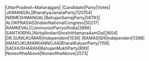  
|UttarPradesh-Maharajganj|
|Candidate|Party|Votes|
|JAIMANGAL|BharatiyaJanataParty|125154|
|NIRMESHMANGAL|BahujanSamajParty|56793|
|ALOKPRASAD|IndianNationalCongress|50217|
|RAMKEVAL|CommunistPartyofIndia|3886|
|SANTKIRPAL|NirbalIndianShoshitHamaraAamDal|3604|
|DR.SUNILKUMAR|Independent|1536|
|RAMASISH|Independent|1398|
|MANOJKUMARKANNOJIA|BharatKalyanParty|1156|
|SADHUSHARAN|BahujanMuktiParty|899|
|NoneoftheAbove|NoneoftheAbove|2573|
